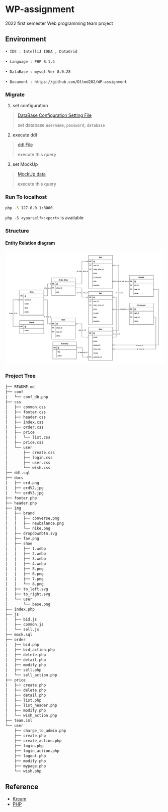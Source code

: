 # WP-assignment

2022 first semester 
Web programming team project


## Environment

```
• IDE : IntelliJ IDEA , DataGrid

• Language : PHP 8.1.4

• DataBase : mysql Ver 8.0.28

• Document : https://github.com/Dltmd202/WP-assignment
```

### Migrate

1. set configuration

> [DataBase Configuration Setting File](./conf/conf_db.php)
> 
> set database `username`, `password`, `database`
   
2. execute ddl
   
> [ddl File](./ddl.sql) 
> 
> execute this query


3. set MockUp

> [MockUp data](./mock.sql)
>
> execute this query

### Run To localhost

```sh
php -S 127.0.0.1:8000
```

`php -S <yourself>:<port>` is available 

### Structure

#### Entity Relation diagram

![](./docs/erdV3.jpg)

### Project Tree

```
├── README.md
├── conf
│   └── conf_db.php
├── css
│   ├── common.css
│   ├── footer.css
│   ├── header.css
│   ├── index.css
│   ├── order.css
│   ├── price
│   │   └── list.css
│   ├── price.css
│   └── user
│       ├── create.css
│       ├── login.css
│       ├── user.css
│       └── wish.css
├── ddl.sql
├── docs
│   ├── erd.png
│   ├── erdV2.jpg
│   └── erdV3.jpg
├── footer.php
├── header.php
├── img
│   ├── brand
│   │   ├── converse.png
│   │   ├── newbalance.png
│   │   └── nike.png
│   ├── dropdownbtn.svg
│   ├── fav.png
│   ├── shoe
│   │   ├── 1.webp
│   │   ├── 2.webp
│   │   ├── 3.webp
│   │   ├── 4.webp
│   │   ├── 5.png
│   │   ├── 6.png
│   │   ├── 7.png
│   │   └── 8.png
│   ├── to_left.svg
│   ├── to_right.svg
│   └── user
│       └── base.png
├── index.php
├── js
│   ├── bid.js
│   ├── common.js
│   └── sell.js
├── mock.sql
├── order
│   ├── bid.php
│   ├── bid_action.php
│   ├── delete.php
│   ├── detail.php
│   ├── modify.php
│   ├── sell.php
│   └── sell_action.php
├── price
│   ├── create.php
│   ├── delete.php
│   ├── detail.php
│   ├── list.php
│   ├── list_header.php
│   ├── modify.php
│   └── wish_action.php
├── team.iml
└── user
    ├── charge_to_admin.php
    ├── create.php
    ├── create_action.php
    ├── login.php
    ├── login_action.php
    ├── logout.php
    ├── modify.php
    ├── mypage.php
    └── wish.php

```


## Reference

* [Kream](https://kream.co.kr/)
* [PHP](https://www.php.net/docs.php)

